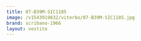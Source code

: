 ```yaml
---
title: 07-B39M-SIC1185
image: /v1543919832/viterbo/07-B39M-SIC1185.jpg
brand: scribano-1966
layout: vestito
---
```

